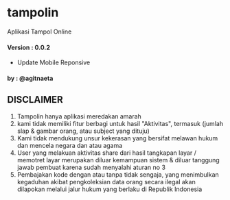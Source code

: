 # tampolin
Aplikasi Tampol Online
#### Version : 0.0.2
- Update Mobile Reponsive

#### by : @agitnaeta


## DISCLAIMER 
1) Tampolin hanya aplikasi meredakan amarah 
2) kami tidak memiliki fitur berbagi untuk hasil "Aktivitas", termasuk (jumlah slap &  gambar orang, atau subject yang dituju)
3) Kami tidak mendukung unsur kekerasan yang bersifat melawan hukum dan mencela negara dan atau agama
4) User yang melakuan aktivitas share dari hasil  tangkapan layar / memotret layar merupakan diluar kemampuan sistem & diluar tanggung jawab pembuat karena sudah menyalahi aturan no 3
5) Pembajakan kode dengan atau tanpa tidak sengaja, yang menimbulkan kegaduhan akibat pengkoleksian data orang secara ilegal akan dilapokan melalui jalur hukum yang berlaku di Republik Indonesia
